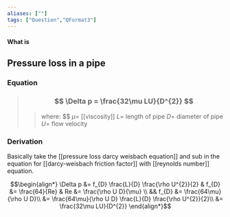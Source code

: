 ```yaml
---
aliases: [""]
tags: ["Question","QFormat3"]
---
```


#### What is
## Pressure loss in a pipe
### Equation

> ### $$  \Delta p = \frac{32\mu LU}{D^{2}} $$ 
>> where:
>> $\$
>> $\mu=$ [[viscosity]] 
>> $L=$ length of pipe
>> $D=$ diameter of pipe
>> $U=$ flow velocity
 
### Derivation
Basically take the [[pressure loss darcy weisbach equation]] and sub in the equation for [[darcy-weisbach friction factor]] with [[reynolds number]] equation.

$$\begin{align*}
\Delta p &= f_{D} \frac{L}{D} \frac{\rho U^{2}}{2} & f_{D} &= \frac{64}{Re} & Re &= \frac{\rho U D}{\mu} \\
&&  f_{D} &= \frac{64\mu}{\rho U D}\\
&= \frac{64\mu}{\rho U D} \frac{L}{D} \frac{\rho U^{2}}{2}\\
&= \frac{32\mu LU}{D^{2}}
\end{align*}$$

